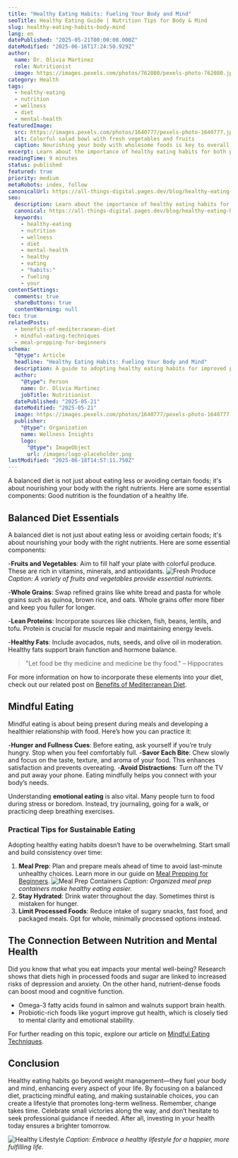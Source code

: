 ```yaml
---
title: "Healthy Eating Habits: Fueling Your Body and Mind"
seoTitle: Healthy Eating Guide | Nutrition Tips for Body & Mind
slug: healthy-eating-habits-body-mind
lang: en
datePublished: "2025-05-21T00:00:00.000Z"
dateModified: "2025-06-16T17:24:50.929Z"
author:
  name: Dr. Olivia Martinez
  role: Nutritionist
  image: https://images.pexels.com/photos/762080/pexels-photo-762080.jpeg?auto=compress&cs=tinysrgb&w=1260&h=750&dpr=2
category: Health
tags:
  - healthy-eating
  - nutrition
  - wellness
  - diet
  - mental-health
featuredImage:
  src: https://images.pexels.com/photos/1640777/pexels-photo-1640777.jpeg?auto=compress&cs=tinysrgb&w=1260&h=750&dpr=2
  alt: Colorful salad bowl with fresh vegetables and fruits
  caption: Nourishing your body with wholesome foods is key to overall health.
excerpt: Learn about the importance of healthy eating habits for both physical and mental well-being. This guide provides practical tips on balanced diets, mindful eating, and making sustainable food choices.
readingTime: 9 minutes
status: published
featured: true
priority: medium
metaRobots: index, follow
canonicalUrl: https://all-things-digital.pages.dev/blog/healthy-eating-habits-body-mind
seo:
  description: Learn about the importance of healthy eating habits for both physical and mental well-being. This guide provides practical tips on balanced diets, mindful ea...
  canonical: https://all-things-digital.pages.dev/blog/healthy-eating-habits-body-mind
  keywords:
    - healthy-eating
    - nutrition
    - wellness
    - diet
    - mental-health
    - healthy
    - eating
    - "habits:"
    - fueling
    - your
contentSettings:
  comments: true
  shareButtons: true
  contentWarning: null
toc: true
relatedPosts:
  - benefits-of-mediterranean-diet
  - mindful-eating-techniques
  - meal-prepping-for-beginners
schema:
  "@type": Article
  headline: "Healthy Eating Habits: Fueling Your Body and Mind"
  description: A guide to adopting healthy eating habits for improved physical and mental health.
  author:
    "@type": Person
    name: Dr. Olivia Martinez
    jobTitle: Nutritionist
  datePublished: "2025-05-21"
  dateModified: "2025-05-21"
  image: https://images.pexels.com/photos/1640777/pexels-photo-1640777.jpeg?auto=compress&cs=tinysrgb&w=1260&h=750&dpr=2
  publisher:
    "@type": Organization
    name: Wellness Insights
    logo:
      "@type": ImageObject
      url: /images/logo-placeholder.png
lastModified: "2025-06-18T14:57:11.750Z"
---
```


A balanced diet is not just about eating less or avoiding certain foods; it's about nourishing your body with the right nutrients. Here are some essential components: Good nutrition is the foundation of a healthy life.

## Balanced Diet Essentials

A balanced diet is not just about eating less or avoiding certain foods; it's about nourishing your body with the right nutrients. Here are some essential components:

-**Fruits and Vegetables**: Aim to fill half your plate with colorful produce. These are rich in vitamins, minerals, and antioxidants.
![Fresh Produce](https://images.pexels.com/photos/461198/pexels-photo-461198.jpeg?auto=compress&cs=tinysrgb&w=1260&h=750&dpr=2)
_Caption: A variety of fruits and vegetables provide essential nutrients._

-**Whole Grains**: Swap refined grains like white bread and pasta for whole grains such as quinoa, brown rice, and oats. Whole grains offer more fiber and keep you fuller for longer.

-**Lean Proteins**: Incorporate sources like chicken, fish, beans, lentils, and tofu. Protein is crucial for muscle repair and maintaining energy levels.

-**Healthy Fats**: Include avocados, nuts, seeds, and olive oil in moderation. Healthy fats support brain function and hormone balance.

> "Let food be thy medicine and medicine be thy food." – Hippocrates

For more information on how to incorporate these elements into your diet, check out our related post on [Benefits of Mediterranean Diet](#).

## Mindful Eating

Mindful eating is about being present during meals and developing a healthier relationship with food. Here’s how you can practice it:

-**Hunger and Fullness Cues**: Before eating, ask yourself if you’re truly hungry. Stop when you feel comfortably full. -**Savor Each Bite**: Chew slowly and focus on the taste, texture, and aroma of your food. This enhances satisfaction and prevents overeating. -**Avoid Distractions**: Turn off the TV and put away your phone. Eating mindfully helps you connect with your body’s needs.

Understanding **emotional eating** is also vital. Many people turn to food during stress or boredom. Instead, try journaling, going for a walk, or practicing deep breathing exercises.

### Practical Tips for Sustainable Eating

Adopting healthy eating habits doesn’t have to be overwhelming. Start small and build consistency over time:

1. **Meal Prep**: Plan and prepare meals ahead of time to avoid last-minute unhealthy choices. Learn more in our guide on [Meal Prepping for Beginners](#).
   ![Meal Prep Containers](https://images.pexels.com/photos/566566/pexels-photo-566566.jpeg?auto=compress&cs=tinysrgb&w=1260&h=750&dpr=2)
   _Caption: Organized meal prep containers make healthy eating easier._
2. **Stay Hydrated**: Drink water throughout the day. Sometimes thirst is mistaken for hunger.
3. **Limit Processed Foods**: Reduce intake of sugary snacks, fast food, and packaged meals. Opt for whole, minimally processed options instead.

## The Connection Between Nutrition and Mental Health

Did you know that what you eat impacts your mental well-being? Research shows that diets high in processed foods and sugar are linked to increased risks of depression and anxiety. On the other hand, nutrient-dense foods can boost mood and cognitive function.

- Omega-3 fatty acids found in salmon and walnuts support brain health.
- Probiotic-rich foods like yogurt improve gut health, which is closely tied to mental clarity and emotional stability.

For further reading on this topic, explore our article on [Mindful Eating Techniques](#).

## Conclusion

Healthy eating habits go beyond weight management—they fuel your body and mind, enhancing every aspect of your life. By focusing on a balanced diet, practicing mindful eating, and making sustainable choices, you can create a lifestyle that promotes long-term wellness.
Remember, change takes time. Celebrate small victories along the way, and don’t hesitate to seek professional guidance if needed. After all, investing in your health today ensures a brighter tomorrow.

![Healthy Lifestyle](https://images.pexels.com/photos/1036623/pexels-photo-1036623.jpeg?auto=compress&cs=tinysrgb&w=1260&h=750&dpr=2)
_Caption: Embrace a healthy lifestyle for a happier, more fulfilling life._
